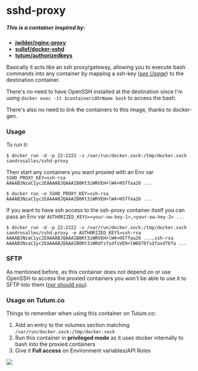 # sshd-proxy

##### This is a container inspired by:
- **[jwilder/nginx-proxy](https://github.com/jwilder/nginx-proxy)**
- **[sullof/docker-sshd](https://github.com/sullof/docker-sshd)**
- **[tutum/authorizedkeys](https://github.com/tutumcloud/authorizedkeys/)**

Basically it acts like an ssh proxy/gateway, allowing you to execute bash commands into any container by mapping a ssh-key (*[see Usage](#usage)*) to the destination container.

There's no need to have OpenSSH installed at the destination since I'm using `docker exec -it $containeridOrName bash` to access the bash.

There's also no need to link the containers to this image, thanks to docker-gen.


### Usage

To run it:

    $ docker run -d -p 22:2222 -v /var/run/docker.sock:/tmp/docker.sock sandrosalles/sshd-proxy

Then start any containers you want proxied with an Env var `SSHD_PROXY_KEY=ssh-rsa AAAAB3NzaC1yc2EAAAABJQAAAIB0Kt3iWRVEH+lW4+H5Tfaa26 ...`

    $ docker run -e SSHD_PROXY_KEY=ssh-rsa AAAAB3NzaC1yc2EAAAABJQAAAIB0Kt3iWRVEH+lW4+H5Tfaa26 ...

If you want to have ssh access to the ssh-proxy container itself you can pass an Env var `AUTHORIZED_KEYS=<your-ow-key-1>,<your-ow-key-2> ...`

    $ docker run -d -p 22:2222 -v /var/run/docker.sock:/tmp/docker.sock sandrosalles/sshd-proxy -e AUTHORIZED_KEYS=ssh-rsa AAAAB3NzaC1yc2EAAAABJQAAAIB0Kt3iWRVEH+lW4+H5Tfaa26 ...,ssh-rsa AAAAB3NzaC1yc2EAAAABJQAAAIB0Kt3iWRdfsfsdfsVEH+lW6876fsdfasd76fa ...


### SFTP

As mentioned before, as this container does not depend on or use OpenSSH to access the proxied containers you won't be able to use it to SFTP into them ([nor should you](https://jpetazzo.github.io/2014/06/23/docker-ssh-considered-evil/)).


### Usage on Tutum.co

Things to remember when using this container on Tutum.co:

1. Add an entry to the volumes section matching `/var/run/docker.sock:/tmp/docker.sock`
2. Run this container in **privileged mode** as it uses docker internally to bash into the proxied containers
3. Give it **Full access** on Environment variables/API Roles



[![](https://badge.imagelayers.io/sandrosalles/sshd-proxy:latest.svg)](https://imagelayers.io/?images=sandrosalles/sshd-proxy:latest 'Get your own badge on imagelayers.io')